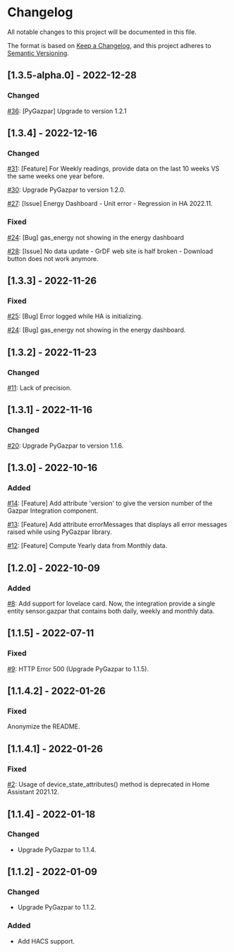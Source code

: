# Changelog
All notable changes to this project will be documented in this file.

The format is based on [Keep a Changelog](https://keepachangelog.com/en/1.0.0/),
and this project adheres to [Semantic Versioning](https://semver.org/spec/v2.0.0.html).

## [1.3.5-alpha.0] - 2022-12-28

### Changed

[#36](https://github.com/ssenart/home-assistant-gazpar/issues/36): [PyGazpar] Upgrade to version 1.2.1

## [1.3.4] - 2022-12-16

### Changed

[#31](https://github.com/ssenart/home-assistant-gazpar/issues/31): [Feature] For Weekly readings, provide data on the last 10 weeks VS the same weeks one year before.

[#30](https://github.com/ssenart/home-assistant-gazpar/issues/30): Upgrade PyGazpar to version 1.2.0.

[#27](https://github.com/ssenart/home-assistant-gazpar/issues/27): [Issue] Energy Dashboard - Unit error - Regression in HA 2022.11.

### Fixed
[#24](https://github.com/ssenart/home-assistant-gazpar/issues/24): [Bug] gas_energy not showing in the energy dashboard

[#28](https://github.com/ssenart/home-assistant-gazpar/issues/28): [Issue] No data update - GrDF web site is half broken - Download button does not work anymore.

## [1.3.3] - 2022-11-26

### Fixed
[#25](https://github.com/ssenart/home-assistant-gazpar/issues/25): [Bug] Error logged while HA is initializing.

[#24](https://github.com/ssenart/home-assistant-gazpar/issues/24): [Bug] gas_energy not showing in the energy dashboard.

## [1.3.2] - 2022-11-23

### Changed
[#11](https://github.com/ssenart/home-assistant-gazpar/issues/11): Lack of precision.

## [1.3.1] - 2022-11-16

### Changed
[#20](https://github.com/ssenart/home-assistant-gazpar/issues/20): Upgrade PyGazpar to version 1.1.6.

## [1.3.0] - 2022-10-16

### Added
[#14](https://github.com/ssenart/home-assistant-gazpar/issues/14): [Feature] Add attribute 'version' to give the version number of the Gazpar Integration component.

[#13](https://github.com/ssenart/home-assistant-gazpar/issues/13): [Feature] Add attribute errorMessages that displays all error messages raised while using PyGazpar library.

[#12](https://github.com/ssenart/home-assistant-gazpar/issues/12): [Feature] Compute Yearly data from Monthly data.

## [1.2.0] - 2022-10-09

### Added
[#8](https://github.com/ssenart/home-assistant-gazpar/issues/8): Add support for lovelace card. Now, the integration provide a single entity sensor.gazpar that contains both daily, weekly and monthly data.

## [1.1.5] - 2022-07-11

### Fixed
[#9](https://github.com/ssenart/home-assistant-gazpar/issues/9): HTTP Error 500 (Upgrade PyGazpar to 1.1.5).

## [1.1.4.2] - 2022-01-26

### Fixed
Anonymize the README.

## [1.1.4.1] - 2022-01-26

### Fixed
[#2](https://github.com/ssenart/home-assistant-gazpar/issues/2): Usage of device_state_attributes() method is deprecated in Home Assistant 2021.12.

## [1.1.4] - 2022-01-18

### Changed
- Upgrade PyGazpar to 1.1.4.

## [1.1.2] - 2022-01-09

### Changed
- Upgrade PyGazpar to 1.1.2.

### Added
- Add HACS support.
